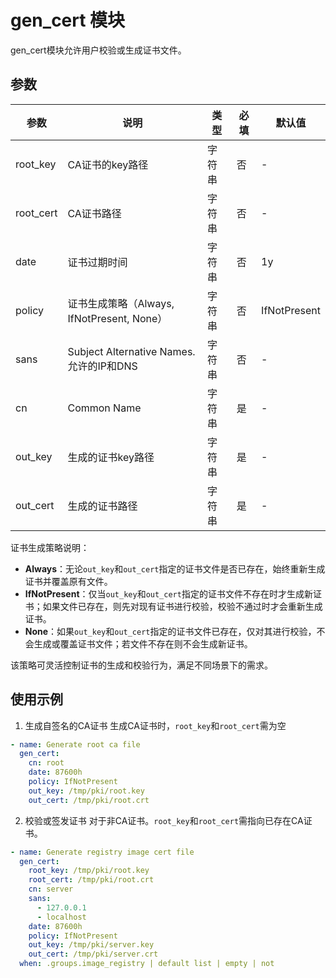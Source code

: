 # gen_cert 模块

gen_cert模块允许用户校验或生成证书文件。

## 参数

| 参数 | 说明 | 类型 | 必填 | 默认值 |
|------|------|------|------|-------|
| root_key | CA证书的key路径 | 字符串 | 否 | - |
| root_cert | CA证书路径 | 字符串 | 否 | - |
| date | 证书过期时间 | 字符串 | 否 | 1y |
| policy | 证书生成策略（Always, IfNotPresent, None） | 字符串 | 否 | IfNotPresent |
| sans | Subject Alternative Names. 允许的IP和DNS | 字符串 | 否 | - |
| cn | Common Name | 字符串 | 是 | - |
| out_key | 生成的证书key路径 | 字符串 | 是 | - |
| out_cert | 生成的证书路径 | 字符串 | 是 | - |

证书生成策略说明：

- **Always**：无论`out_key`和`out_cert`指定的证书文件是否已存在，始终重新生成证书并覆盖原有文件。
- **IfNotPresent**：仅当`out_key`和`out_cert`指定的证书文件不存在时才生成新证书；如果文件已存在，则先对现有证书进行校验，校验不通过时才会重新生成证书。
- **None**：如果`out_key`和`out_cert`指定的证书文件已存在，仅对其进行校验，不会生成或覆盖证书文件；若文件不存在则不会生成新证书。

该策略可灵活控制证书的生成和校验行为，满足不同场景下的需求。

## 使用示例

1. 生成自签名的CA证书
生成CA证书时，`root_key`和`root_cert`需为空
```yaml
- name: Generate root ca file
  gen_cert:
    cn: root
    date: 87600h
    policy: IfNotPresent
    out_key: /tmp/pki/root.key
    out_cert: /tmp/pki/root.crt
```

2. 校验或签发证书
对于非CA证书。`root_key`和`root_cert`需指向已存在CA证书。
```yaml
- name: Generate registry image cert file
  gen_cert:
    root_key: /tmp/pki/root.key
    root_cert: /tmp/pki/root.crt
    cn: server
    sans:
      - 127.0.0.1
      - localhost
    date: 87600h
    policy: IfNotPresent
    out_key: /tmp/pki/server.key
    out_cert: /tmp/pki/server.crt
  when: .groups.image_registry | default list | empty | not
```